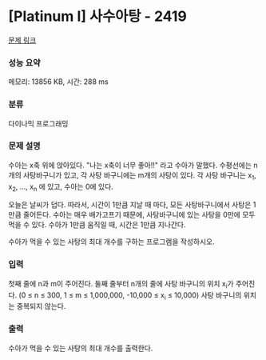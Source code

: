 # [Platinum I] 사수아탕 - 2419 

[문제 링크](https://www.acmicpc.net/problem/2419) 

### 성능 요약

메모리: 13856 KB, 시간: 288 ms

### 분류

다이나믹 프로그래밍

### 문제 설명

<p>수아는 x축 위에 앉아있다. "나는 x축이 너무 좋아!!" 라고 수아가 말했다. 수평선에는 n개의 사탕바구니가 있고, 각 사탕 바구니에는 m개의 사탕이 있다. 각 사탕 바구니는 x<sub>1</sub>, x<sub>2</sub>, ..., x<sub>n</sub> 에 있고, 수아는 0에 있다.</p>

<p>오늘은 날씨가 덥다. 따라서, 시간이 1만큼 지날 때 마다, 모든 사탕바구니에서 사탕은 1만큼 줄어든다. 수아는 매우 배가고프기 때문에, 사탕바구니에 있는 사탕을 0만에 모두 먹을 수 있다. 수아가 1만큼 움직일 때, 시간은 1만큼 지나간다.</p>

<p>수아가 먹을 수 있는 사탕의 최대 개수를 구하는 프로그램을 작성하시오.</p>

### 입력 

 <p>첫째 줄에 n과 m이 주어진다. 둘째 줄부터 n개의 줄에 사탕 바구니의 위치 x<sub>i</sub>가 주어진다. (0 ≤ n ≤ 300, 1 ≤ m ≤ 1,000,000, -10,000 ≤ x<sub>i</sub> ≤ 10,000) 사탕 바구니의 위치는 중복되지 않는다.</p>

### 출력 

 <p>수아가 먹을 수 있는 사탕의 최대 개수를 출력한다.</p>

